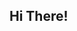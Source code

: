 <section>
  <h1> Hi There!</h1>

</section>

<!---
kaidiramio/kaidiramio is a ✨ special ✨ repository because its `README.md` (this file) appears on your GitHub profile.
You can click the Preview link to take a look at your changes.
--->
